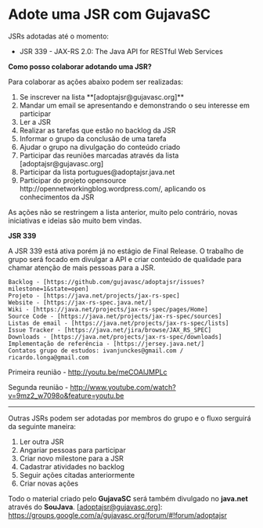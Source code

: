 Adote uma JSR com GujavaSC
=========

JSRs adotadas até o momento:
* JSR 339 - JAX-RS 2.0: The Java API for RESTful Web Services</li>

**Como posso colaborar adotando uma JSR?**

Para colaborar as ações abaixo podem ser realizadas:
<ol>
<li>Se inscrever na lista **[adoptajsr@gujavasc.org]**</li>
<li>Mandar um email se apresentando e demonstrando o seu interesse em participar</li>
<li>Ler a JSR</li>
<li>Realizar as tarefas que estão no backlog da JSR</li>
<li>Informar o grupo da conclusão de uma tarefa</li>
<li>Ajudar o grupo na divulgação do conteúdo criado</li>
<li>Participar das reuniões marcadas através da lista [adoptajsr@gujavasc.org]</li>
<li>Participar da lista portugues@adoptajsr.java.net</li>
<li>Participar do projeto opensource http://opennetworkingblog.wordpress.com/, aplicando os conhecimentos da JSR</li>
</ol>

As ações não se restringem a lista anterior, muito pelo contrário, novas iniciativas e ideias são muito bem vindas.

**JSR 339**

A JSR 339 está ativa porém já no estágio de Final Release. O trabalho de grupo será focado em divulgar a API e criar conteúdo de qualidade para chamar atenção de mais pessoas para a JSR.
    
    Backlog - [https://github.com/gujavasc/adoptajsr/issues?milestone=1&state=open]
    Projeto - [https://java.net/projects/jax-rs-spec]
    Website - [https://jax-rs-spec.java.net/]
    Wiki - [https://java.net/projects/jax-rs-spec/pages/Home]
    Source Code - [https://java.net/projects/jax-rs-spec/sources]
    Listas de email - [https://java.net/projects/jax-rs-spec/lists]
    Issue Tracker - [https://java.net/jira/browse/JAX_RS_SPEC]
    Downloads - [https://java.net/projects/jax-rs-spec/downloads]
    Implementação de referência - [https://jersey.java.net/]
    Contatos grupo de estudos: ivanjunckes@gmail.com / ricardo.longa@gmail.com

Primeira reunião - http://youtu.be/meCOAlJMPLc 

Segunda reunião - http://www.youtube.com/watch?v=9mz2_w7098o&feature=youtu.be

----------------------------------------------------------------------------------------------------------------
Outras JSRs podem ser adotadas por membros do grupo e o fluxo serguirá da seguinte maneira:
<ol>
<li>Ler outra JSR</b></li>
<li>Angariar pessoas para participar</li>
<li>Criar novo milestone para a JSR</li>
<li>Cadastrar atividades no backlog</li>
<li>Seguir ações citadas anteriormente</li>
<li>Criar novas ações</li>
</ol>

    
Todo o material criado pelo **GujavaSC** será também divulgado no **java.net** através do **SouJava**.
[adoptajsr@gujavasc.org]: https://groups.google.com/a/gujavasc.org/forum/#!forum/adoptajsr
